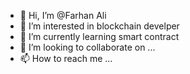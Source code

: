 - 👋 Hi, I’m @Farhan Ali
- 👀 I’m interested in blockchain develper
- 🌱 I’m currently learning smart contract
- 💞️ I’m looking to collaborate on ...
- 📫 How to reach me ...

<!---
gjnfvn/gjnfvn is a ✨ special ✨ repository because its `README.md` (this file) appears on your GitHub profile.
You can click the Preview link to take a look at your changes.
--->
